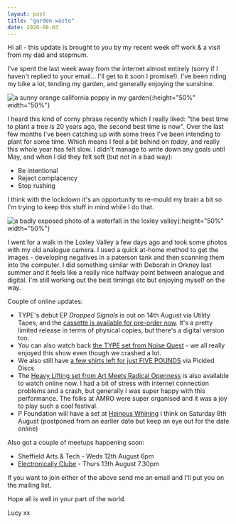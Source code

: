 ```yaml
---
layout: post
title: "garden waste"
date: 2020-08-03
---
```


Hi all - this update is brought to you by my recent week off work & a visit from my dad and stepmum.

I've spent the last week away from the internet almost entirely (sorry if I haven't replied to your email... I'll get to it soon I promise!). I've been riding my bike a lot, tending my garden, and generally enjoying the sunshine.

![a sunny orange california poppy in my garden](http://heavylifting.nfshost.com/newsletter_img/flower.jpeg){:height="50%" width="50%"}

I heard this kind of corny phrase recently which I really liked: "the best time to plant a tree is 20 years ago, the second best time is now". Over the last few months I've been catching up with some trees I've been intending to plant for some time. Which means I feel a bit behind on *today*, and really this whole year has felt slow. I didn't manage to write down any goals until May, and when I did they felt soft (but not in a bad way):

* Be intentional
* Reject complacency
* Stop rushing

I think with the lockdown it's an opportunity to re-mould my brain a bit so I'm trying to keep this stuff in mind while I do that.

![a badly exposed photo of a waterfall in the loxley valley](http://heavylifting.nfshost.com/newsletter_img/loxley.JPG){:height="50%" width="50%"}

I went for a walk in the Loxley Valley a few days ago and took some photos with my old analogue camera. I used a quick at-home method to get the images - developing negatives in a paterson tank and then scanning them into the computer. I did something similar with Deborah in Orkney last summer and it feels like a really nice halfway point between analogue and digital. I'm still working out the best timings etc but enjoying myself on the way.

Couple of online updates:

* TYPE's debut EP *Dropped Signals* is out on 14th August via Utility Tapes, and the [cassette is available for pre-order now](https://utilitytapes.bandcamp.com/album/ut008-dropped-signals). It's a pretty limited release in terms of physical copies, but there's a digital version too.
* You can also watch back [the TYPE set from Noise Quest](https://youtu.be/GYIXhEiQsx8) - we all really enjoyed this show even though we crashed a lot.
* We also still have [a few shirts left for just FIVE POUNDS](https://pickleddiscs.bandcamp.com/merch/type-t-shirts) via Pickled Discs
* The [Heavy Lifting set from Art Meets Radical Openness](https://dorftv.at/video/33592) is also available to watch online now. I had a bit of stress with internet connection problems and a crash, but generally I was super happy with this performance. The folks at AMRO were super organised and it was a joy to play such a cool festival.
* P Foundation will have a set at [Heinous Whining](https://www.twitch.tv/trrtrlgbbng/schedule) I think on Saturday 8th August (postponed from an earlier date but keep an eye out for the date online)

Also got a couple of meetups happening soon:

* Sheffield Arts & Tech - Weds 12th August 6pm
* [Electronically Clube](https://electronicallyclube.wordpress.com/) - Thurs 13th August 7.30pm

If you want to join either of the above send me an email and I'll put you on the mailing list.

Hope all is well in your part of the world.

Lucy xx
